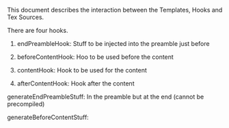 
This document describes the interaction between the Templates, Hooks and Tex Sources.

There are four hooks.

1) endPreambleHook: Stuff to be injected into the preamble just before 

2) beforeContentHook: Hoo to be used before the content

3) contentHook: Hook to be used for the content

4) afterContentHook: Hook after the content





generateEndPreambleStuff: In the preamble but at the end (cannot be precompiled)

generateBeforeContentStuff: 





